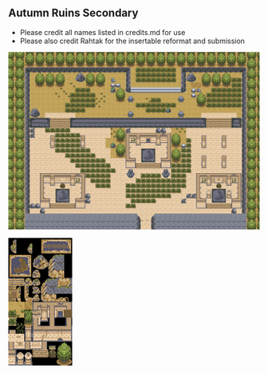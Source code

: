 ## Autumn Ruins Secondary
- Please credit all names listed in credits.md for use
- Please also credit Rahtak for the insertable reformat and submission

![example.png](example.png)

![tiles.png](tiles.png)
